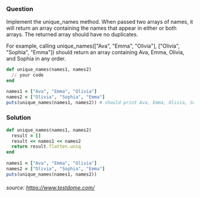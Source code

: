 ### Question
Implement the unique_names method. When passed two arrays of names, it will return an array containing the names that appear in either or both arrays. The returned array should have no duplicates.

For example, calling unique_names(["Ava", "Emma", "Olivia"], ["Olivia", "Sophia", "Emma"]) should return an array containing Ava, Emma, Olivia, and Sophia in any order.

```ruby
def unique_names(names1, names2)
  // your code
end

names1 = ["Ava", "Emma", "Olivia"]
names2 = ["Olivia", "Sophia", "Emma"]
puts(unique_names(names1, names2)) # should print Ava, Emma, Olivia, Sophia
```

### Solution
```ruby
def unique_names(names1, names2)  
  result = []  
  result << names1 << names2  
  return result.flatten.uniq  
end  
  
names1 = ["Ava", "Emma", "Olivia"]  
names2 = ["Olivia", "Sophia", "Emma"]  
puts(unique_names(names1, names2))  

```
###### source: https://www.testdome.com/
